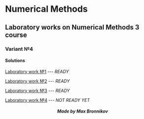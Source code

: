# Numerical Methods
## Laboratory works on Numerical Methods 3 course

### Variant №4


#### Solutions

[Laboratory work №1](lab1) --- *READY*

[Laboratory work №2](lab2) --- *READY*

[Laboratory work №3](lab3) --- *READY*

[Laboratory work №4](lab4) --- *NOT READY YET*


##### <center> Made by Max Bronnikov </center>